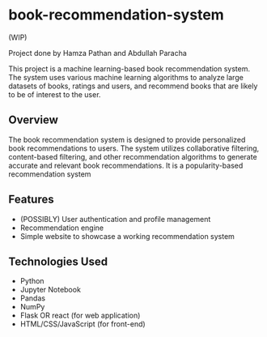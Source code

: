 # book-recommendation-system

(WIP)

Project done by Hamza Pathan and Abdullah Paracha

This project is a machine learning-based book recommendation system. The system uses various machine learning algorithms to analyze large datasets of books, ratings and users, and recommend books that are likely to be of interest to the user.

## Overview

The book recommendation system is designed to provide personalized book recommendations to users. The system utilizes collaborative filtering, content-based filtering, and  other recommendation algorithms to generate accurate and relevant book recommendations. It is a popularity-based recommendation system

## Features

- (POSSIBLY) User authentication and profile management 
- Recommendation engine
- Simple website to showcase a working recommendation system

## Technologies Used

- Python
- Jupyter Notebook
- Pandas
- NumPy
- Flask OR react (for web application)
- HTML/CSS/JavaScript (for front-end)
